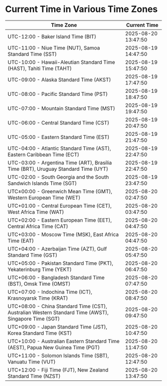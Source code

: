 # Current Time in Various Time Zones

| Time Zone | Current Time |
|-----------|--------------|
| UTC-12:00 - Baker Island Time (BIT) | 2025-08-20 13:47:50 |
| UTC-11:00 - Niue Time (NUT), Samoa Standard Time (SST) | 2025-08-19 14:47:50 |
| UTC-10:00 - Hawaii-Aleutian Standard Time (HAST), Tahiti Time (TAHT) | 2025-08-19 15:47:50 |
| UTC-09:00 - Alaska Standard Time (AKST) | 2025-08-19 17:47:50 |
| UTC-08:00 - Pacific Standard Time (PST) | 2025-08-19 18:47:50 |
| UTC-07:00 - Mountain Standard Time (MST) | 2025-08-19 19:47:50 |
| UTC-06:00 - Central Standard Time (CST) | 2025-08-19 20:47:50 |
| UTC-05:00 - Eastern Standard Time (EST) | 2025-08-19 21:47:50 |
| UTC-04:00 - Atlantic Standard Time (AST), Eastern Caribbean Time (ECT) | 2025-08-19 22:47:50 |
| UTC-03:00 - Argentina Time (ART), Brasília Time (BRT), Uruguay Standard Time (UYT) | 2025-08-19 22:47:50 |
| UTC-02:00 - South Georgia and the South Sandwich Islands Time (SGT) | 2025-08-19 23:47:50 |
| UTC±00:00 - Greenwich Mean Time (GMT), Western European Time (WET) | 2025-08-20 02:47:50 |
| UTC+01:00 - Central European Time (CET), West Africa Time (WAT) | 2025-08-20 03:47:50 |
| UTC+02:00 - Eastern European Time (EET), Central Africa Time (CAT) | 2025-08-20 04:47:50 |
| UTC+03:00 - Moscow Time (MSK), East Africa Time (EAT) | 2025-08-20 04:47:50 |
| UTC+04:00 - Azerbaijan Time (AZT), Gulf Standard Time (GST) | 2025-08-20 05:47:50 |
| UTC+05:00 - Pakistan Standard Time (PKT), Yekaterinburg Time (YEKT) | 2025-08-20 06:47:50 |
| UTC+06:00 - Bangladesh Standard Time (BST), Omsk Time (OMST) | 2025-08-20 07:47:50 |
| UTC+07:00 - Indochina Time (ICT), Krasnoyarsk Time (KRAT) | 2025-08-20 08:47:50 |
| UTC+08:00 - China Standard Time (CST), Australian Western Standard Time (AWST), Singapore Time (SGT) | 2025-08-20 09:47:50 |
| UTC+09:00 - Japan Standard Time (JST), Korea Standard Time (KST) | 2025-08-20 10:47:50 |
| UTC+10:00 - Australian Eastern Standard Time (AEST), Papua New Guinea Time (PGT) | 2025-08-20 11:47:50 |
| UTC+11:00 - Solomon Islands Time (SBT), Vanuatu Time (VUT) | 2025-08-20 12:47:50 |
| UTC+12:00 - Fiji Time (FJT), New Zealand Standard Time (NZST) | 2025-08-20 13:47:50 |
